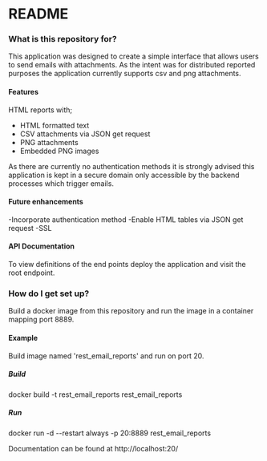 # README #

### What is this repository for? ###

This application was designed to create a simple interface that allows users to send emails with attachments. As the intent was for distributed reported purposes the application currently supports csv and png attachments.

#### Features ####

HTML reports with;
+ HTML formatted text
+ CSV attachments via JSON get request
+ PNG attachments
+ Embedded PNG images

As there are currently no authentication methods it is strongly advised this application is kept in a secure domain only accessible by the backend processes which trigger emails.

#### Future enhancements ####

-Incorporate authentication method
-Enable HTML tables via JSON get request
-SSL


#### API Documentation ####
To view definitions of the end points deploy the application and visit the root endpoint.

### How do I get set up? ###
Build a docker image from this repository and run the image in a container mapping port 8889.

#### Example
Build image named 'rest_email_reports' and run on port 20.

##### Build #####
docker build -t rest_email_reports rest_email_reports

##### Run #####
docker run -d --restart always -p 20:8889 rest_email_reports

Documentation can be found at
http://localhost:20/
